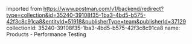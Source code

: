 imported from https://www.postman.com/v1/backend/redirect?type=collection&id=35240-39108f35-1ba3-4bd5-b575-42f3c8c91ca8&entityId=51918&publisherType=team&publisherId=37129
collectionId: 35240-39108f35-1ba3-4bd5-b575-42f3c8c91ca8
name: Products - Performance Testing